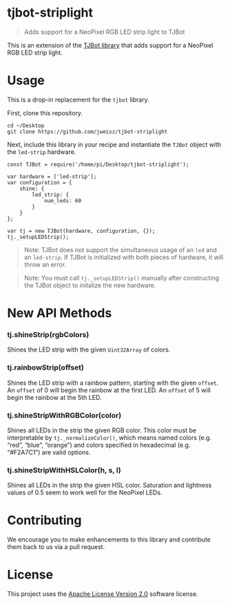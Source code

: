 # tjbot-striplight

> Adds support for a NeoPixel RGB LED strip light to TJBot

This is an extension of the [TJBot library](http://github.com/ibmtjbot/tjbotlib) that adds support for a NeoPixel RGB LED strip light.

# Usage

This is a drop-in replacement for the `tjbot` library.

First, clone this repository.

```
cd ~/Desktop
git clone https://github.com/jweisz/tjbot-striplight
```

Next, include this library in your recipe and instantiate the `TJBot` object with the `led-strip` hardware.

```
const TJBot = require('/home/pi/Desktop/tjbot-striplight');

var hardware = ['led-strip'];
var configuration = {
    shine: {
        led_strip: {
            num_leds: 60
        }
    }
};

var tj = new TJBot(hardware, configuration, {});
tj._setupLEDStrip();
```

> Note: TJBot does not support the simultaneous usage of an `led` and an `led-strip`. If TJBot is initialized with both pieces of hardware, it will throw an error.

> Note: You must call `tj._setupLEDStrip()` manually after constructing the TJBot object to initalize the new hardware.

# New API Methods

### tj.shineStrip(rgbColors)

Shines the LED strip with the given `Uint32Array` of colors.

### tj.rainbowStrip(offset)

Shines the LED strip with a rainbow pattern, starting with the given `offset`. An `offset` of 0 will begin the rainbow at the first LED. An `offset` of 5 will begin the rainbow at the 5th LED.

### tj.shineStripWithRGBColor(color)

Shines all LEDs in the strip the given RGB color. This color must be interpretable by `tj._normalizeColor()`, which means named colors (e.g. “red”, “blue”, “orange”) and colors specified in hexadecimal (e.g. “#F2A7C1”) are valid options.

### tj.shineStripWithHSLColor(h, s, l)

Shines all LEDs in the strip the given HSL color. Saturation and lightness values of 0.5 seem to work well for the NeoPixel LEDs.

# Contributing
We encourage you to make enhancements to this library and contribute them back to us via a pull request.

# License
This project uses the [Apache License Version 2.0](LICENSE) software license.
